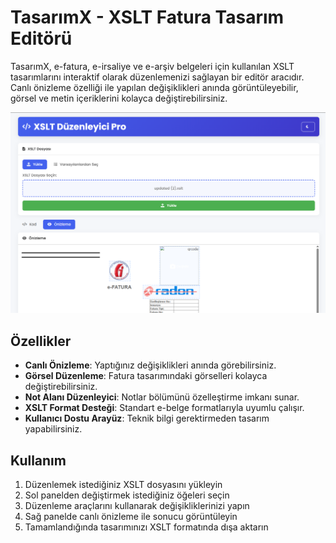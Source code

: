 # TasarımX - XSLT Fatura Tasarım Editörü

TasarımX, e-fatura, e-irsaliye ve e-arşiv belgeleri için kullanılan XSLT tasarımlarını interaktif olarak düzenlemenizi sağlayan bir editör aracıdır. Canlı önizleme özelliği ile yapılan değişiklikleri anında görüntüleyebilir, görsel ve metin içeriklerini kolayca değiştirebilirsiniz.

![TasarımX XSLT Editörü](https://raw.githubusercontent.com/ysfkarakaya/xslt-editor/refs/heads/main/xslt-editor.png)

## Özellikler

- **Canlı Önizleme**: Yaptığınız değişiklikleri anında görebilirsiniz.
- **Görsel Düzenleme**: Fatura tasarımındaki görselleri kolayca değiştirebilirsiniz.
- **Not Alanı Düzenleyici**: Notlar bölümünü özelleştirme imkanı sunar.
- **XSLT Format Desteği**: Standart e-belge formatlarıyla uyumlu çalışır.
- **Kullanıcı Dostu Arayüz**: Teknik bilgi gerektirmeden tasarım yapabilirsiniz.

## Kullanım

1. Düzenlemek istediğiniz XSLT dosyasını yükleyin
2. Sol panelden değiştirmek istediğiniz öğeleri seçin
3. Düzenleme araçlarını kullanarak değişikliklerinizi yapın
4. Sağ panelde canlı önizleme ile sonucu görüntüleyin
5. Tamamlandığında tasarımınızı XSLT formatında dışa aktarın
 
